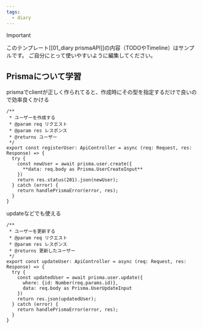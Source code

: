 ```yaml
---
tags:
  - diary
---
```

> [!IMPORTANT]
> このテンプレート[[01_diary prismaAPI]]の内容（TODOやTimeline）はサンプルです。
> ご自分にとって使いやすいように編集してください。

## Prismaについて学習
prismaでclientが正しく作られてると、作成時にその型を指定するだけで良いので効率良くかける
```
/**
 * ユーザーを作成する
 * @param req リクエスト
 * @param res レスポンス
 * @returns ユーザー
 */
export const registerUser: ApiController = async (req: Request, res: Response) => {
  try {
    const newUser = await prisma.user.create({
      **data: req.body as Prisma.UserCreateInput**
    })
    return res.status(201).json(newUser);
  } catch (error) {
    return handlePrismaError(error, res);
  }
}
```

updateなどでも使える
```
/**
 * ユーザーを更新する
 * @param req リクエスト
 * @param res レスポンス
 * @returns 更新したユーザー
 */
export const updateUser: ApiController = async (req: Request, res: Response) => {
  try {
    const updatedUser = await prisma.user.update({
      where: {id: Number(req.params.id)},
      data: req.body as Prisma.UserUpdateInput
    })
    return res.json(updatedUser);
  } catch (error) {
    return handlePrismaError(error, res);
  }
}
```

